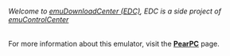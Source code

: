 ###### Welcome to [emuDownloadCenter (EDC)](https://github.com/PhoenixInteractiveNL/emuDownloadCenter/wiki/), EDC is a side project of [emuControlCenter](https://github.com/PhoenixInteractiveNL/emuControlCenter/wiki/)

For more information about this emulator, visit the [**PearPC**](https://github.com/PhoenixInteractiveNL/emuDownloadCenter/wiki/Emulator-pearpc#menu) page.

